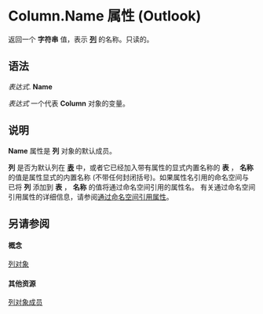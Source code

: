
# Column.Name 属性 (Outlook)

返回一个 **字符串** 值，表示 **[列](b7eb6916-2d80-57c3-2077-47a2a4c73185.md)** 的名称。只读的。


## 语法

 _表达式_. **Name**

 _表达式_ 一个代表 **Column** 对象的变量。


## 说明

 **Name** 属性是 **列** 对象的默认成员。

 **列** 是否为默认列在 **[表](0affaafd-93fe-227a-acee-e09a86cadc20.md)** 中，或者它已经加入带有属性的显式内置名称的 **表** ， **名称** 的值是属性显式的内置名称 (不带任何封闭括号)。如果属性名引用的命名空间与已将 **列** 添加到 **表** ， **名称** 的值将通过命名空间引用的属性名。 有关通过命名空间引用属性的详细信息，请参阅[通过命名空间引用属性](http://msdn.microsoft.com/library/c1c7bfa9-64d7-81d2-84e7-f0a4c57780b3%28Office.15%29.aspx)。


## 另请参阅


#### 概念


[列对象](b7eb6916-2d80-57c3-2077-47a2a4c73185.md)
#### 其他资源


[列对象成员](c9b724b2-49e3-8cd5-95c7-0e4ea423df46.md)